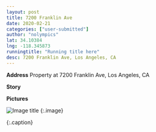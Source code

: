 ```yaml
---
layout: post
title: 7200 Franklin Ave
date: 2020-02-21
categories: ["user-submitted"]
author: "nolympics"
lat: 34.10384
lng: -118.345873
runningtitle: "Running title here"
desc: 7200 Franklin Ave, Los Angeles, CA
---
```

**Address**
Property at 7200 Franklin Ave, Los Angeles, CA

**Story**


**Pictures**

![Image title]()
    {:.image}

   {:.caption}

